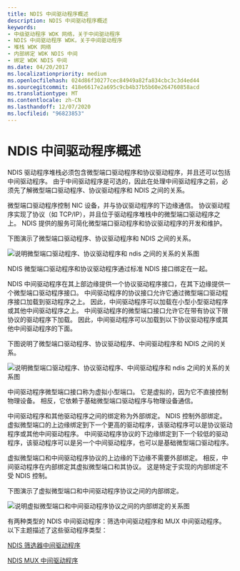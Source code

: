 ```yaml
---
title: NDIS 中间驱动程序概述
description: NDIS 中间驱动程序概述
keywords:
- 中级驱动程序 WDK 网络，关于中间驱动程序
- NDIS 中间驱动程序 WDK，关于中间驱动程序
- 堆栈 WDK 网络
- 内部绑定 WDK NDIS 中间
- 绑定 WDK NDIS 中间
ms.date: 04/20/2017
ms.localizationpriority: medium
ms.openlocfilehash: 024d86f30277cec84949a82fa834cbc3c3d4ed44
ms.sourcegitcommit: 418e6617e2a695c9cb4b37b5b60e264760858acd
ms.translationtype: MT
ms.contentlocale: zh-CN
ms.lasthandoff: 12/07/2020
ms.locfileid: "96823853"
---
```

# <a name="ndis-intermediate-drivers-overview"></a>NDIS 中间驱动程序概述





NDIS 驱动程序堆栈必须包含微型端口驱动程序和协议驱动程序，并且还可以包括中间驱动程序。 由于中间驱动程序是可选的，因此在处理中间驱动程序之前，必须先了解微型端口驱动程序、协议驱动程序和 NDIS 之间的关系。

微型端口驱动程序控制 NIC 设备，并与协议驱动程序的下边缘通信。 协议驱动程序实现了协议（如 TCP/IP），并且位于驱动程序堆栈中的微型端口驱动程序之上。 NDIS 提供的服务可简化微型端口驱动程序和协议驱动程序的开发和维护。

下图演示了微型端口驱动程序、协议驱动程序和 NDIS 之间的关系。

![说明微型端口驱动程序、协议驱动程序和 ndis 之间的关系的关系图 ](images/ndisdrvr.png)

NDIS 微型端口驱动程序和协议驱动程序通过标准 NDIS 接口绑定在一起。

NDIS 中间驱动程序在其上部边缘提供一个协议驱动程序接口，在其下边缘提供一个微型端口驱动程序接口。 中间驱动程序的协议接口允许它通过微型端口驱动程序接口加载到驱动程序之上。 因此，中间驱动程序可以加载在小型小型驱动程序或其他中间驱动程序之上。 中间驱动程序的微型端口接口允许它在带有协议下限协议的驱动程序下加载。 因此，中间驱动程序可以加载到以下协议驱动程序或其他中间驱动程序的下面。

下图说明了微型端口驱动程序、协议驱动程序、中间驱动程序和 NDIS 之间的关系。

![说明微型端口驱动程序、协议驱动程序、中间驱动程序和 ndis 之间的关系的关系图 ](images/intdriver.png)

中间驱动程序微型端口接口称为虚拟小型端口。 它是虚拟的，因为它不直接控制物理设备。 相反，它依赖于基础微型端口驱动程序与物理设备通信。

中间驱动程序和其他驱动程序之间的绑定称为外部绑定。 NDIS 控制外部绑定。 虚拟微型端口的上边缘绑定到下一个更高的驱动程序，该驱动程序可以是协议驱动程序或其他中间驱动程序。 中间驱动程序协议的下边缘绑定到下一个较低的驱动程序，该驱动程序可以是另一个中间驱动程序，也可以是基础微型端口驱动程序。

虚拟微型端口和中间驱动程序协议的上边缘的下边缘不需要外部绑定。 相反，中间驱动程序在内部绑定其虚拟微型端口和其协议。 这是特定于实现的内部绑定不受 NDIS 控制。

下图演示了虚拟微型端口和中间驱动程序协议之间的内部绑定。

![说明虚拟微型端口和中间驱动程序协议之间的内部绑定的关系图](images/intbindings.png)

有两种类型的 NDIS 中间驱动程序：筛选中间驱动程序和 MUX 中间驱动程序。 以下主题描述了这些驱动程序类型：

[NDIS 筛选器中间驱动程序](ndis-filter-intermediate-drivers.md)

[NDIS MUX 中间驱动程序](ndis-mux-intermediate-drivers.md)

 

 





